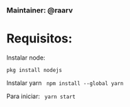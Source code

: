 ### Maintainer: @raarv

# Requisitos:

Instalar node:

```
pkg install nodejs

```

Instalar yarn
``` npm install --global yarn```

Para iniciar:
``` yarn start```
